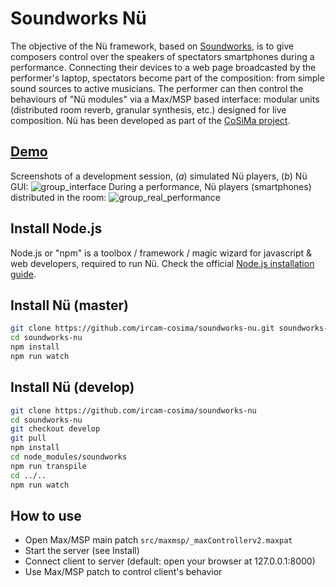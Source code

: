 # Soundworks Nü

The objective of the Nü framework, based on [Soundworks](https://github.com/collective-soundworks/soundworks/), is to give composers control over the speakers of spectators smartphones during a performance. Connecting their devices to a web page broadcasted by the performer's laptop, spectators become part of the composition: from simple sound sources to active musicians. The performer can then control the behaviours of "Nü modules" via a Max/MSP based interface: modular units (distributed room reverb, granular synthesis, etc.) designed for live composition. Nü has been developed as part of the [CoSiMa project](http://cosima.ircam.fr/).

## [Demo](https://youtu.be/a4taMsypqos)

[//]: # (For a complete documentation of the *Soundworks* framework, please refer to http://collective-soundworks.github.io/soundworks/.)

Screenshots of a development session, (*a*) simulated Nü players, (*b*) Nü GUI:
![group_interface](https://cloud.githubusercontent.com/assets/1186926/21421849/4d68fbcc-c835-11e6-94aa-308a2f7ca991.png)
During a performance, Nü players (smartphones) distributed in the room:
![group_real_performance](https://cloud.githubusercontent.com/assets/1186926/21421854/5414aeb2-c835-11e6-8870-699ff9d4969d.png)

## Install Node.js

Node.js or "npm" is a toolbox / framework / magic wizard for javascript & web developers, required to run Nü. Check the official [Node.js installation guide](https://docs.npmjs.com/getting-started/installing-node).

## Install Nü (master)

```sh
git clone https://github.com/ircam-cosima/soundworks-nu.git soundworks-nu
cd soundworks-nu
npm install
npm run watch
```

## Install Nü (develop)

```sh
git clone https://github.com/ircam-cosima/soundworks-nu
cd soundworks-nu
git checkout develop
git pull
npm install
cd node_modules/soundworks
npm run transpile
cd ../..
npm run watch
```

## How to use

* Open Max/MSP main patch `src/maxmsp/_maxControllerv2.maxpat`
* Start the server (see Install)
* Connect client to server (default: open your browser at 127.0.0.1:8000)
* Use Max/MSP patch to control client's behavior